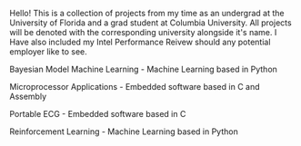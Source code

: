 Hello! This is a collection of projects from my time as an undergrad at the University of Florida and a grad student at Columbia University. All projects will be denoted with the corresponding university alongside it's name. I Have also included my Intel Performance Reivew should any potential employer like to see.

Bayesian Model Machine Learning - Machine Learning based in Python

Microprocessor Applications - Embedded software based in C and Assembly

Portable ECG - Embedded software based in C

Reinforcement Learning - Machine Learning based in Python
